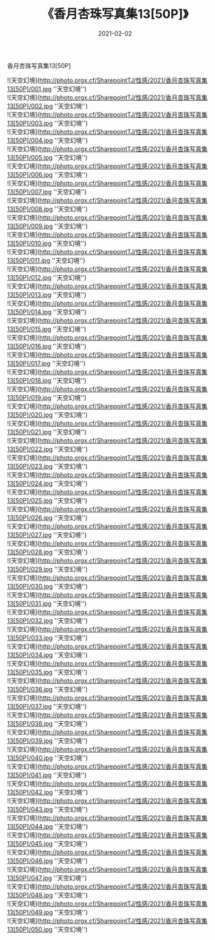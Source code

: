 ﻿---
layout: post
title:  《香月杏珠写真集13[50P]》
date:   2021-02-02
img: http://photo.orgx.cf/SharepointTJ/性感/2021/香月杏珠写真集13[50P]/000.jpg
categories: [美女, 性感, 泳衣]
---

香月杏珠写真集13[50P]



![天空幻境](http://photo.orgx.cf/SharepointTJ/性感/2021/香月杏珠写真集13[50P]/001.jpg ''天空幻境'') <br>
![天空幻境](http://photo.orgx.cf/SharepointTJ/性感/2021/香月杏珠写真集13[50P]/002.jpg ''天空幻境'') <br>
![天空幻境](http://photo.orgx.cf/SharepointTJ/性感/2021/香月杏珠写真集13[50P]/003.jpg ''天空幻境'') <br>
![天空幻境](http://photo.orgx.cf/SharepointTJ/性感/2021/香月杏珠写真集13[50P]/004.jpg ''天空幻境'') <br>
![天空幻境](http://photo.orgx.cf/SharepointTJ/性感/2021/香月杏珠写真集13[50P]/005.jpg ''天空幻境'') <br>
![天空幻境](http://photo.orgx.cf/SharepointTJ/性感/2021/香月杏珠写真集13[50P]/006.jpg ''天空幻境'') <br>
![天空幻境](http://photo.orgx.cf/SharepointTJ/性感/2021/香月杏珠写真集13[50P]/007.jpg ''天空幻境'') <br>
![天空幻境](http://photo.orgx.cf/SharepointTJ/性感/2021/香月杏珠写真集13[50P]/008.jpg ''天空幻境'') <br>
![天空幻境](http://photo.orgx.cf/SharepointTJ/性感/2021/香月杏珠写真集13[50P]/009.jpg ''天空幻境'') <br>
![天空幻境](http://photo.orgx.cf/SharepointTJ/性感/2021/香月杏珠写真集13[50P]/010.jpg ''天空幻境'') <br>
![天空幻境](http://photo.orgx.cf/SharepointTJ/性感/2021/香月杏珠写真集13[50P]/011.jpg ''天空幻境'') <br>
![天空幻境](http://photo.orgx.cf/SharepointTJ/性感/2021/香月杏珠写真集13[50P]/012.jpg ''天空幻境'') <br>
![天空幻境](http://photo.orgx.cf/SharepointTJ/性感/2021/香月杏珠写真集13[50P]/013.jpg ''天空幻境'') <br>
![天空幻境](http://photo.orgx.cf/SharepointTJ/性感/2021/香月杏珠写真集13[50P]/014.jpg ''天空幻境'') <br>
![天空幻境](http://photo.orgx.cf/SharepointTJ/性感/2021/香月杏珠写真集13[50P]/015.jpg ''天空幻境'') <br>
![天空幻境](http://photo.orgx.cf/SharepointTJ/性感/2021/香月杏珠写真集13[50P]/016.jpg ''天空幻境'') <br>
![天空幻境](http://photo.orgx.cf/SharepointTJ/性感/2021/香月杏珠写真集13[50P]/017.jpg ''天空幻境'') <br>
![天空幻境](http://photo.orgx.cf/SharepointTJ/性感/2021/香月杏珠写真集13[50P]/018.jpg ''天空幻境'') <br>
![天空幻境](http://photo.orgx.cf/SharepointTJ/性感/2021/香月杏珠写真集13[50P]/019.jpg ''天空幻境'') <br>
![天空幻境](http://photo.orgx.cf/SharepointTJ/性感/2021/香月杏珠写真集13[50P]/020.jpg ''天空幻境'') <br>
![天空幻境](http://photo.orgx.cf/SharepointTJ/性感/2021/香月杏珠写真集13[50P]/021.jpg ''天空幻境'') <br>
![天空幻境](http://photo.orgx.cf/SharepointTJ/性感/2021/香月杏珠写真集13[50P]/022.jpg ''天空幻境'') <br>
![天空幻境](http://photo.orgx.cf/SharepointTJ/性感/2021/香月杏珠写真集13[50P]/023.jpg ''天空幻境'') <br>
![天空幻境](http://photo.orgx.cf/SharepointTJ/性感/2021/香月杏珠写真集13[50P]/024.jpg ''天空幻境'') <br>
![天空幻境](http://photo.orgx.cf/SharepointTJ/性感/2021/香月杏珠写真集13[50P]/025.jpg ''天空幻境'') <br>
![天空幻境](http://photo.orgx.cf/SharepointTJ/性感/2021/香月杏珠写真集13[50P]/026.jpg ''天空幻境'') <br>
![天空幻境](http://photo.orgx.cf/SharepointTJ/性感/2021/香月杏珠写真集13[50P]/027.jpg ''天空幻境'') <br>
![天空幻境](http://photo.orgx.cf/SharepointTJ/性感/2021/香月杏珠写真集13[50P]/028.jpg ''天空幻境'') <br>
![天空幻境](http://photo.orgx.cf/SharepointTJ/性感/2021/香月杏珠写真集13[50P]/029.jpg ''天空幻境'') <br>
![天空幻境](http://photo.orgx.cf/SharepointTJ/性感/2021/香月杏珠写真集13[50P]/030.jpg ''天空幻境'') <br>
![天空幻境](http://photo.orgx.cf/SharepointTJ/性感/2021/香月杏珠写真集13[50P]/031.jpg ''天空幻境'') <br>
![天空幻境](http://photo.orgx.cf/SharepointTJ/性感/2021/香月杏珠写真集13[50P]/032.jpg ''天空幻境'') <br>
![天空幻境](http://photo.orgx.cf/SharepointTJ/性感/2021/香月杏珠写真集13[50P]/033.jpg ''天空幻境'') <br>
![天空幻境](http://photo.orgx.cf/SharepointTJ/性感/2021/香月杏珠写真集13[50P]/034.jpg ''天空幻境'') <br>
![天空幻境](http://photo.orgx.cf/SharepointTJ/性感/2021/香月杏珠写真集13[50P]/035.jpg ''天空幻境'') <br>
![天空幻境](http://photo.orgx.cf/SharepointTJ/性感/2021/香月杏珠写真集13[50P]/036.jpg ''天空幻境'') <br>
![天空幻境](http://photo.orgx.cf/SharepointTJ/性感/2021/香月杏珠写真集13[50P]/037.jpg ''天空幻境'') <br>
![天空幻境](http://photo.orgx.cf/SharepointTJ/性感/2021/香月杏珠写真集13[50P]/038.jpg ''天空幻境'') <br>
![天空幻境](http://photo.orgx.cf/SharepointTJ/性感/2021/香月杏珠写真集13[50P]/039.jpg ''天空幻境'') <br>
![天空幻境](http://photo.orgx.cf/SharepointTJ/性感/2021/香月杏珠写真集13[50P]/040.jpg ''天空幻境'') <br>
![天空幻境](http://photo.orgx.cf/SharepointTJ/性感/2021/香月杏珠写真集13[50P]/041.jpg ''天空幻境'') <br>
![天空幻境](http://photo.orgx.cf/SharepointTJ/性感/2021/香月杏珠写真集13[50P]/042.jpg ''天空幻境'') <br>
![天空幻境](http://photo.orgx.cf/SharepointTJ/性感/2021/香月杏珠写真集13[50P]/043.jpg ''天空幻境'') <br>
![天空幻境](http://photo.orgx.cf/SharepointTJ/性感/2021/香月杏珠写真集13[50P]/044.jpg ''天空幻境'') <br>
![天空幻境](http://photo.orgx.cf/SharepointTJ/性感/2021/香月杏珠写真集13[50P]/045.jpg ''天空幻境'') <br>
![天空幻境](http://photo.orgx.cf/SharepointTJ/性感/2021/香月杏珠写真集13[50P]/046.jpg ''天空幻境'') <br>
![天空幻境](http://photo.orgx.cf/SharepointTJ/性感/2021/香月杏珠写真集13[50P]/047.jpg ''天空幻境'') <br>
![天空幻境](http://photo.orgx.cf/SharepointTJ/性感/2021/香月杏珠写真集13[50P]/048.jpg ''天空幻境'') <br>
![天空幻境](http://photo.orgx.cf/SharepointTJ/性感/2021/香月杏珠写真集13[50P]/049.jpg ''天空幻境'') <br>
![天空幻境](http://photo.orgx.cf/SharepointTJ/性感/2021/香月杏珠写真集13[50P]/050.jpg ''天空幻境'') <br>